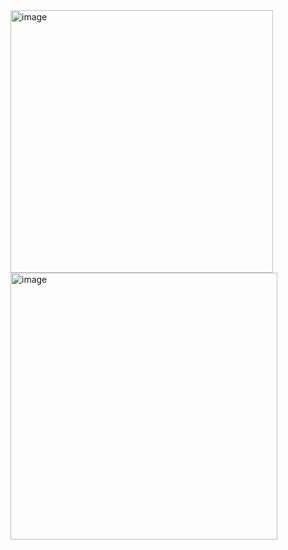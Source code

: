 <img width="420" alt="image" src="https://user-images.githubusercontent.com/117038006/217265313-5c063548-610c-4f9b-a7fe-c3d84f1ec1cb.png">
<img width="427" alt="image" src="https://user-images.githubusercontent.com/117038006/217265387-87ad7b8a-0c01-4925-876b-7c6e3397e6cc.png">
